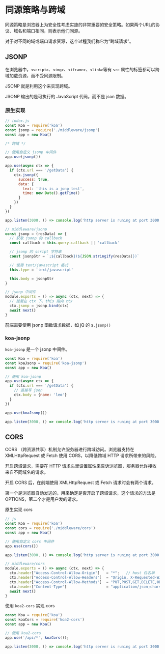# 同源策略与跨域

同源策略是浏览器上为安全性考虑实施的非常重要的安全策略。如果两个URL的协议、域名和端口相同，则表示他们同源。

对于对不同的域或端口请求资源，这个过程我们称它为“跨域请求”。

## JSONP

在浏览器中，`<script>`、`<img>`、`<iframe>`、`<link>`等有 `src` 属性的标签都可以跨域加载资源，而不受同源限制。

JSONP 就是利用这个来实现跨域。

JSONP 输出的是可执行的 JavaScript 代码，而不是 json 数据。

### 原生实现

```js
// index.js
const Koa = require('koa')
const jsonp = require('./middleware/jsonp')
const app = new Koa()

/* 跨域 */

// 使用自定义 jsonp 中间件
app.use(jsonp())

app.use(async ctx => {
  if (ctx.url === '/getData') {
    ctx.jsonp({
      success: true,
      data: {
        text: 'this is a jonp test',
        time: new Date().getTime()
      }
    })
  }
})

app.listen(3000, () => console.log('http server is runing at port 3000'))
```

```js
// middleware/jsonp
const jsonp = (resData) => {
  // 获取 jsonp 的 callback
  const callback = this.query.callback || 'callback'

  // jsonp 的 script 字符串
  const jsonpStr = `;${callback}(${JSON.stringify(resData)})`

  // 使用 text/javascript 格式
  this.type = 'text/javascript'

  this.body = jsonpStr
}

// jsonp 中间件
module.exports = () => async (ctx, next) => {
  // 挂载在 ctx 下，this 指向 ctx
  ctx.jsonp = jsonp.bind(ctx)
  await next()
}
```

前端需要使用 jsonp 函数请求数据，如 jQ 的 `$.jsonp()`

### koa-jsonp

`koa-jsonp` 是一个 jsonp 中间件。

```js
const Koa = require('koa')
const koaJsonp = require('koa-jsonp')
const app = new Koa()

// 使用 koa-jsonp
app.use(async ctx => {
  if (ctx.url === '/getData') {
    // 直接写 json 
    ctx.body = {name: 'leo'}
  }
})

app.use(koaJsonp())

app.listen(3000, () => console.log('http server is runing at port 3000'))
```

## CORS

CORS （跨资源共享）机制允许服务器进行跨域访问。浏览器支持在 XMLHttpRequest 或 Fetch 使用 CORS，以降低跨域 HTTP 请求所带来的风险。

开启跨域请求，需要在 HTTP 请求头里设置属性来告诉浏览器，服务器允许接收来自不同域名的请求。

开启 CORS 后，在前端使用 XMLHttpRequest 或 Fetch 请求时会有两个请求。

第一个是浏览器自动发送的，用来确定是否开启了跨域请求，这个请求的方法是 OPTIONS，第二个才是用户发的请求。

原生实现 cors

```js
// js
const Koa = require('koa')
const cors = require('./middleware/cors')
const app = new Koa()

// 使用自定义 cors 中间件
app.use(cors())

app.listen(3000, () => console.log('http server is runing at port 3000'))
```

```js
// middleware/cors
module.exports = () => async (ctx, next) => {
  ctx.header["Access-Control-Allow-Origin"]   = "*";   // host 白名单
  ctx.header["Access-Control-Allow-Headers"]  = "Origin, X-Requested-With, Content-Type, Accept"
  ctx.header["Access-Control-Allow-Methods"]  = "PUT,POST,GET,DELETE,OPTIONS"
  ctx.header["Content-Type"]                  = "application/json;charset=utf-8"
  await next()
}
```

使用 `koa2-cors` 实现 cors

```js
const Koa = require('koa')
const koaCors = require('koa2-cors')
const app = new Koa()

// 使用 koa2-cors
app.use('/api/*', koaCors());

app.listen(3000, () => console.log('http server is runing at port 3000'))
```
